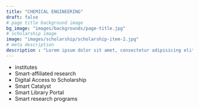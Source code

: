```yaml
---
title: "CHEMICAL ENGINEERING"
draft: false
# page title background image
bg_image: "images/backgrounds/page-title.jpg"
# scholarship image
image: "images/scholarship/scholarship-item-2.jpg"
# meta description
description : "Lorem ipsum dolor sit amet, consectetur adipisicing elit, sed do eiusmod tempor incididunt ut labore. dolore magna aliqua. Ut enim ad minim veniam, quis nostrud."
---
```


* institutes
* Smart-affiliated research
* Digital Access to Scholarship
* Smart Catalyst
* Smart Library Portal
* Smart research programs
